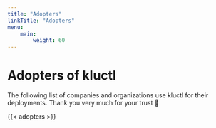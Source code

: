 ```yaml
---
title: "Adopters"
linkTitle: "Adopters"
menu:
    main:
        weight: 60
---
```

# __Adopters of kluctl__

<p> The following list of companies and organizations use kluctl for their deployments. Thank you very much for your trust 🤝</p>


{{< adopters >}} 
